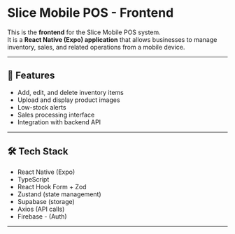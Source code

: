 # Slice Mobile POS - Frontend

This is the **frontend** for the Slice Mobile POS system.  
It is a **React Native (Expo) application** that allows businesses to manage inventory, sales, and related operations from a mobile device.

---

## 🚀 Features
- Add, edit, and delete inventory items
- Upload and display product images
- Low-stock alerts
- Sales processing interface
- Integration with backend API

---

## 🛠️ Tech Stack
- React Native (Expo)
- TypeScript
- React Hook Form + Zod
- Zustand (state management)
- Supabase (storage)
- Axios (API calls)
- Firebase - (Auth)

---


